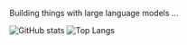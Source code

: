 Building things with large language models ...

![GitHub stats](https://github-readme-stats-indol-five-38.vercel.app/api?username=zachschillaci27&show_icons=true&theme=dark)
![Top Langs](https://github-readme-stats-indol-five-38.vercel.app/api/top-langs/?username=zachschillaci27&layout=donut&exclude_repo=Thesis&hide=mask&theme=dark)

<!--
**zachschillaci27/zachschillaci27** is a ✨ _special_ ✨ repository because its `README.md` (this file) appears on your GitHub profile.

Here are some ideas to get you started:

- 🔭 I’m currently working on ...
- 🌱 I’m currently learning ...
- 👯 I’m looking to collaborate on ...
- 🤔 I’m looking for help with ...
- 💬 Ask me about ...
- 📫 How to reach me: ...
- 😄 Pronouns: ...
- ⚡ Fun fact: ...
-->
